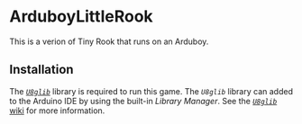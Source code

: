 # ArduboyLittleRook

This is a verion of Tiny Rook that runs on an Arduboy.

## Installation
The [_`U8glib`_](https://github.com/olikraus/u8glib) library is required to run this game. The _`U8glib`_ library can added to the Arduino IDE by using the built-in _Library Manager_. See the [_`U8glib`_ wiki](https://github.com/olikraus/u8glib/wiki) for more information.

